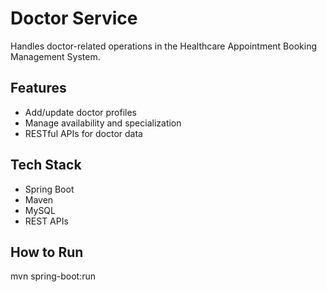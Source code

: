 # Doctor Service

Handles doctor-related operations in the Healthcare Appointment Booking Management System.

## Features
- Add/update doctor profiles
- Manage availability and specialization
- RESTful APIs for doctor data

## Tech Stack
- Spring Boot
- Maven
- MySQL
- REST APIs

## How to Run

mvn spring-boot:run